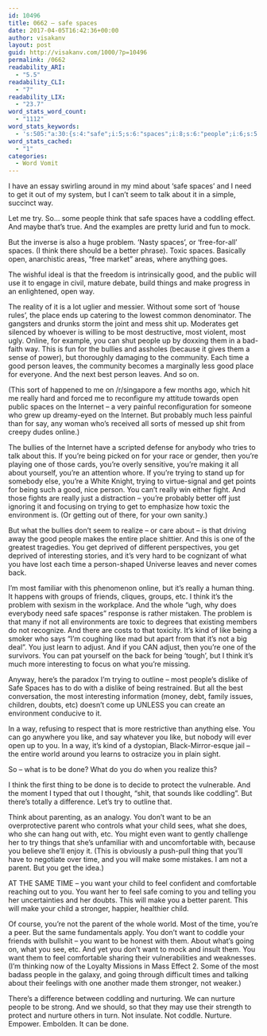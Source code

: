 ```yaml
---
id: 10496
title: 0662 – safe spaces
date: 2017-04-05T16:42:36+00:00
author: visakanv
layout: post
guid: http://visakanv.com/1000/?p=10496
permalink: /0662
readability_ARI:
  - "5.5"
readability_CLI:
  - "7"
readability_LIX:
  - "23.7"
word_stats_word_count:
  - "1112"
word_stats_keywords:
  - 's:505:"a:30:{s:4:"safe";i:5;s:6:"spaces";i:8;s:6:"people";i:6;s:5:"think";i:6;s:8:"coddling";i:3;s:7:"problem";i:3;s:6:"better";i:3;s:5:"toxic";i:3;s:4:"open";i:4;s:4:"good";i:5;s:4:"make";i:4;s:5:"place";i:3;s:4:"shit";i:3;s:6:"online";i:3;s:7:"bullies";i:3;s:4:"time";i:5;s:6:"person";i:4;s:6:"leaves";i:3;s:6:"really";i:4;s:8:"internet";i:3;s:6:"trying";i:4;s:4:"just";i:3;s:11:"interesting";i:3;s:5:"thing";i:3;s:4:"like";i:5;s:4:"want";i:8;s:6:"parent";i:4;s:5:"child";i:4;s:4:"feel";i:3;s:7:"nurture";i:3;}";'
word_stats_cached:
  - "1"
categories:
  - Word Vomit
---
```

I have an essay swirling around in my mind about ‘safe spaces’ and I need to get it out of my system, but I can’t seem to talk about it in a simple, succinct way.

Let me try. So… some people think that safe spaces have a coddling effect. And maybe that’s true. And the examples are pretty lurid and fun to mock.

But the inverse is also a huge problem. ‘Nasty spaces’, or ‘free-for-all’ spaces. (I think there should be a better phrase). Toxic spaces. Basically open, anarchistic areas, “free market” areas, where anything goes.

The wishful ideal is that the freedom is intrinsically good, and the public will use it to engage in civil, mature debate, build things and make progress in an enlightened, open way.

The reality of it is a lot uglier and messier. Without some sort of ‘house rules’, the place ends up catering to the lowest common denominator. The gangsters and drunks storm the joint and mess shit up. Moderates get silenced by whoever is willing to be most destructive, most violent, most ugly. Online, for example, you can shut people up by doxxing them in a bad-faith way. This is fun for the bullies and assholes (because it gives them a sense of power), but thoroughly damaging to the community. Each time a good person leaves, the community becomes a marginally less good place for everyone. And the next best person leaves. And so on.

(This sort of happened to me on /r/singapore a few months ago, which hit me really hard and forced me to reconfigure my attitude towards open public spaces on the Internet – a very painful reconfiguration for someone who grew up dreamy-eyed on the Internet. But probably much less painful than for say, any woman who’s received all sorts of messed up shit from creepy dudes online.)

The bullies of the Internet have a scripted defense for anybody who tries to talk about this. If you’re being picked on for your race or gender, then you’re playing one of those cards, you’re overly sensitive, you’re making it all about yourself, you’re an attention whore. If you’re trying to stand up for somebody else, you’re a White Knight, trying to virtue-signal and get points for being such a good, nice person. You can’t really win either fight. And those fights are really just a distraction – you’re probably better off just ignoring it and focusing on trying to get to emphasize how toxic the environment is. (Or getting out of there, for your own sanity.)

But what the bullies don’t seem to realize – or care about – is that driving away the good people makes the entire place shittier. And this is one of the greatest tragedies. You get deprived of different perspectives, you get deprived of interesting stories, and it’s very hard to be cognizant of what you have lost each time a person-shaped Universe leaves and never comes back.

I’m most familiar with this phenomenon online, but it’s really a human thing. It happens with groups of friends, cliques, groups, etc. I think it’s the problem with sexism in the workplace. And the whole “ugh, why does everybody need safe spaces” response is rather mistaken. The problem is that many if not all environments are toxic to degrees that existing members do not recognize. And there are costs to that toxicity. It’s kind of like being a smoker who says “I’m coughing like mad but apart from that it’s not a big deal”. You just learn to adjust. And if you CAN adjust, then you’re one of the survivors. You can pat yourself on the back for being ‘tough’, but I think it’s much more interesting to focus on what you’re missing.

Anyway, here’s the paradox I’m trying to outline – most people’s dislike of Safe Spaces has to do with a dislike of being restrained. But all the best conversation, the most interesting information (money, debt, family issues, children, doubts, etc) doesn’t come up UNLESS you can create an environment conducive to it.

In a way, refusing to respect that is more restrictive than anything else. You can go anywhere you like, and say whatever you like, but nobody will ever open up to you. In a way, it’s kind of a dystopian, Black-Mirror-esque jail – the entire world around you learns to ostracize you in plain sight.

So – what is to be done? What do you do when you realize this?

I think the first thing to be done is to decide to protect the vulnerable. And the moment I typed that out I thought, “shit, that sounds like coddling”. But there’s totally a difference. Let’s try to outline that.

Think about parenting, as an analogy. You don’t want to be an overprotective parent who controls what your child sees, what she does, who she can hang out with, etc. You might even want to gently challenge her to try things that she’s unfamiliar with and uncomfortable with, because you believe she’ll enjoy it. (This is obviously a push-pull thing that you’ll have to negotiate over time, and you will make some mistakes. I am not a parent. But you get the idea.)

AT THE SAME TIME – you want your child to feel confident and comfortable reaching out to you. You want her to feel safe coming to you and telling you her uncertainties and her doubts. This will make you a better parent. This will make your child a stronger, happier, healthier child.

Of course, you’re not the parent of the whole world. Most of the time, you’re a peer. But the same fundamentals apply. You don’t want to coddle your friends with bullshit – you want to be honest with them. About what’s going on, what you see, etc. And yet you don’t want to mock and insult them. You want them to feel comfortable sharing their vulnerabilities and weaknesses. (I’m thinking now of the Loyalty Missions in Mass Effect 2. Some of the most badass people in the galaxy, and going through difficult times and talking about their feelings with one another made them stronger, not weaker.)

There’s a difference between coddling and nurturing. We can nurture people to be strong. And we should, so that they may use their strength to protect and nurture others in turn. Not insulate. Not coddle. Nurture. Empower. Embolden. It can be done.
